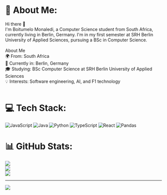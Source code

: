 # 💫 About Me:
Hi there 👋<br>I'm Boitumelo Monaledi, a Computer Science student from South Africa, currently living in Berlin, Germany. I'm in my first semester at SRH Berlin University of Applied Sciences, pursuing a BSc in Computer Science.<br><br>About Me<br>🌍 From: South Africa<br>📍 Currently in: Berlin, Germany<br>🎓 Studying: BSc Computer Science at SRH Berlin University of Applied Sciences<br>💡 Interests: Software engineering, AI, and F1 technology<br><br>


# 💻 Tech Stack:
![JavaScript](https://img.shields.io/badge/javascript-%23323330.svg?style=for-the-badge&logo=javascript&logoColor=%23F7DF1E) ![Java](https://img.shields.io/badge/java-%23ED8B00.svg?style=for-the-badge&logo=openjdk&logoColor=white) ![Python](https://img.shields.io/badge/python-3670A0?style=for-the-badge&logo=python&logoColor=ffdd54) ![TypeScript](https://img.shields.io/badge/typescript-%23007ACC.svg?style=for-the-badge&logo=typescript&logoColor=white) ![React](https://img.shields.io/badge/react-%2320232a.svg?style=for-the-badge&logo=react&logoColor=%2361DAFB) ![Pandas](https://img.shields.io/badge/pandas-%23150458.svg?style=for-the-badge&logo=pandas&logoColor=white)
# 📊 GitHub Stats:
![](https://github-readme-stats.vercel.app/api?username=monaledi&theme=highcontrast&hide_border=false&include_all_commits=false&count_private=false)<br/>
![](https://github-readme-streak-stats.herokuapp.com/?user=monaledi&theme=highcontrast&hide_border=false)<br/>
![](https://github-readme-stats.vercel.app/api/top-langs/?username=monaledi&theme=highcontrast&hide_border=false&include_all_commits=false&count_private=false&layout=compact)

---
[![](https://visitcount.itsvg.in/api?id=monaledi&icon=0&color=0)](https://visitcount.itsvg.in)

<!-- Proudly created with GPRM ( https://gprm.itsvg.in ) -->
